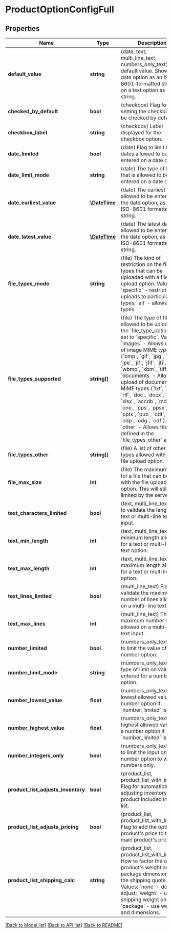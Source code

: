 # ProductOptionConfigFull

## Properties
Name | Type | Description | Notes
------------ | ------------- | ------------- | -------------
**default_value** | **string** | (date, text, multi_line_text, numbers_only_text) The default value. Shown on a date option as an ISO-8601–formatted string, or on a text option as a string. | [optional] 
**checked_by_default** | **bool** | (checkbox) Flag for setting the checkbox to be checked by default. | [optional] 
**checkbox_label** | **string** | (checkbox) Label displayed for the checkbox option. | [optional] 
**date_limited** | **bool** | (date) Flag to limit the dates allowed to be entered on a date option. | [optional] 
**date_limit_mode** | **string** | (date) The type of limit that is allowed to be entered on a date option. | [optional] 
**date_earliest_value** | [**\DateTime**](\DateTime.md) | (date) The earliest date allowed to be entered on the date option, as an ISO-8601 formatted string. | [optional] 
**date_latest_value** | [**\DateTime**](\DateTime.md) | (date) The latest date allowed to be entered on the date option, as an ISO-8601 formatted string. | [optional] 
**file_types_mode** | **string** | (file) The kind of restriction on the file types that can be uploaded with a file upload option. Values: &#x60;specific&#x60; - restricts uploads to particular file types; &#x60;all&#x60; - allows all file types. | [optional] 
**file_types_supported** | **string[]** | (file) The type of files allowed to be uploaded if the &#x60;file_type_option&#x60; is set to &#x60;specific&#x60;. Values:   &#x60;images&#x60; - Allows upload of image MIME types (&#x60;bmp&#x60;, &#x60;gif&#x60;, &#x60;jpg&#x60;, &#x60;jpeg&#x60;, &#x60;jpe&#x60;, &#x60;jif&#x60;, &#x60;jfif&#x60;, &#x60;jfi&#x60;, &#x60;png&#x60;, &#x60;wbmp&#x60;, &#x60;xbm&#x60;, &#x60;tiff&#x60;). &#x60;documents&#x60; - Allows upload of document MIME types (&#x60;txt&#x60;, &#x60;pdf&#x60;, &#x60;rtf&#x60;, &#x60;doc&#x60;, &#x60;docx&#x60;, &#x60;xls&#x60;, &#x60;xlsx&#x60;, &#x60;accdb&#x60;, &#x60;mdb&#x60;, &#x60;one&#x60;, &#x60;pps&#x60;, &#x60;ppsx&#x60;, &#x60;ppt&#x60;, &#x60;pptx&#x60;, &#x60;pub&#x60;, &#x60;odt&#x60;, &#x60;ods&#x60;, &#x60;odp&#x60;, &#x60;odg&#x60;, &#x60;odf&#x60;).   &#x60;other&#x60; - Allows file types defined in the &#x60;file_types_other&#x60; array. | [optional] 
**file_types_other** | **string[]** | (file) A list of other file types allowed with the file upload option. | [optional] 
**file_max_size** | **int** | (file) The maximum size for a file that can be used with the file upload option. This will still be limited by the server. | [optional] 
**text_characters_limited** | **bool** | (text, multi_line_text) Flag to validate the length of a text or multi-line text input. | [optional] 
**text_min_length** | **int** | (text, multi_line_text) The minimum length allowed for a text or multi-line text option. | [optional] 
**text_max_length** | **int** | (text, multi_line_text) The maximum length allowed for a text or multi line text option. | [optional] 
**text_lines_limited** | **bool** | (multi_line_text) Flag to validate the maximum number of lines allowed on a multi-line text input. | [optional] 
**text_max_lines** | **int** | (multi_line_text) The maximum number of lines allowed on a multi-line text input. | [optional] 
**number_limited** | **bool** | (numbers_only_text) Flag to limit the value of a number option. | [optional] 
**number_limit_mode** | **string** | (numbers_only_text) The type of limit on values entered for a number option. | [optional] 
**number_lowest_value** | **float** | (numbers_only_text) The lowest allowed value for a number option if &#x60;number_limited&#x60; is true. | [optional] 
**number_highest_value** | **float** | (numbers_only_text) The highest allowed value for a number option if &#x60;number_limited&#x60; is true. | [optional] 
**number_integers_only** | **bool** | (numbers_only_text) Flag to limit the input on a number option to whole numbers only. | [optional] 
**product_list_adjusts_inventory** | **bool** | (product_list, product_list_with_images) Flag for automatically adjusting inventory on a product included in the list. | [optional] 
**product_list_adjusts_pricing** | **bool** | (product_list, product_list_with_images) Flag to add the optional product&#x27;s price to the main product&#x27;s price. | [optional] 
**product_list_shipping_calc** | **string** | (product_list, product_list_with_images) How to factor the optional product&#x27;s weight and package dimensions into the shipping quote. Values: &#x60;none&#x60; - don&#x27;t adjust; &#x60;weight&#x60; - use shipping weight only; &#x60;package&#x60; - use weight and dimensions. | [optional] 

[[Back to Model list]](../../README.md#documentation-for-models) [[Back to API list]](../../README.md#documentation-for-api-endpoints) [[Back to README]](../../README.md)

